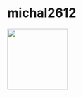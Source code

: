 # michal2612

<a href="https://stackoverflow.com/users/8549646/mihauuuu" target="_blank"> <img height="137px" src="https://stackoverflow-card.vercel.app/?userID=8549646&theme=dracula" /> </a>

